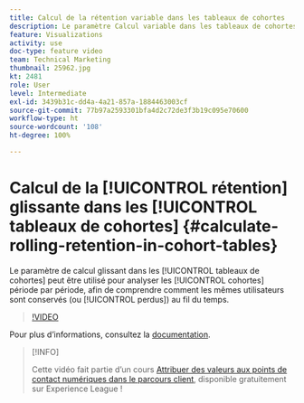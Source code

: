 ```yaml
---
title: Calcul de la rétention variable dans les tableaux de cohortes
description: Le paramètre Calcul variable dans les tableaux de cohortes peut être utilisé pour analyser les cohortes période par période, afin de comprendre comment les mêmes utilisateurs sont conservés (ou perdus) au fil du temps.
feature: Visualizations
activity: use
doc-type: feature video
team: Technical Marketing
thumbnail: 25962.jpg
kt: 2481
role: User
level: Intermediate
exl-id: 3439b31c-dd4a-4a21-857a-1884463003cf
source-git-commit: 77b97a2593301bfa4d2c72de3f3b19c095e70600
workflow-type: ht
source-wordcount: '108'
ht-degree: 100%

---
```


# Calcul de la [!UICONTROL rétention] glissante dans les [!UICONTROL tableaux de cohortes] {#calculate-rolling-retention-in-cohort-tables}

Le paramètre de calcul glissant dans les [!UICONTROL tableaux de cohortes] peut être utilisé pour analyser les [!UICONTROL cohortes] période par période, afin de comprendre comment les mêmes utilisateurs sont conservés (ou [!UICONTROL perdus]) au fil du temps.

>[!VIDEO](https://video.tv.adobe.com/v/25962/?quality=12)

Pour plus dʼinformations, consultez la [documentation](https://experienceleague.adobe.com/docs/analytics/analyze/analysis-workspace/visualizations/cohort-table/cohort-analysis.html?lang=fr).

>[!INFO]
>
> Cette vidéo fait partie d’un cours [Attribuer des valeurs aux points de contact numériques dans le parcours client](https://experienceleague.adobe.com/?recommended=Analytics-U-1-2020.2), disponible gratuitement sur Experience League !
